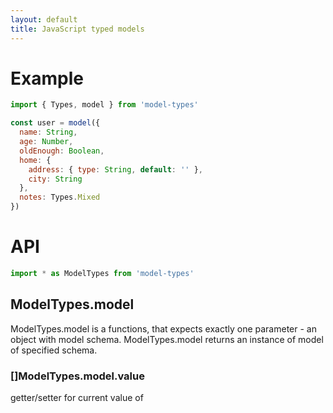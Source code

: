 ```yaml
---
layout: default
title: JavaScript typed models
---
```


# [](#example)Example
```javascript
import { Types, model } from 'model-types'

const user = model({
  name: String,
  age: Number,
  oldEnough: Boolean,
  home: {
    address: { type: String, default: '' },
    city: String
  },
  notes: Types.Mixed
})
```

# [](#api)API
```javascript
import * as ModelTypes from 'model-types'
```
## [](#modeltypes-model)ModelTypes.model
ModelTypes.model is a functions, that expects exactly one parameter - an object with model schema. ModelTypes.model returns an instance of model of specified schema.

### []ModelTypes.model.value
getter/setter for current value of 
